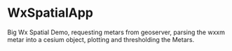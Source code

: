 # WxSpatialApp
Big Wx Spatial Demo, requesting metars from geoserver, parsing the wxxm metar into a cesium object, plotting and thresholding the Metars.
